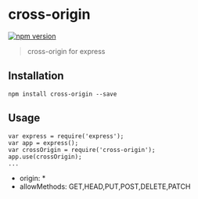 # cross-origin


[![npm version](https://badge.fury.io/js/cross-origin.svg)](http://badge.fury.io/js/cross-origin)


> cross-origin for express

## Installation

    npm install cross-origin --save


## Usage

    var express = require('express');
    var app = express();
    var crossOrigin = require('cross-origin');
    app.use(crossOrigin);
    ...


* origin: *
* allowMethods: GET,HEAD,PUT,POST,DELETE,PATCH
